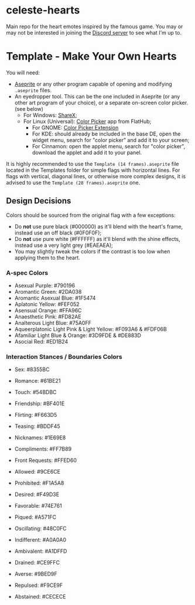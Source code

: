 # celeste-hearts
Main repo for the heart emotes inspired by the famous game.
You may or may not be interested in joining the [Discord server](https://discord.com/invite/f46CqtnSbj) to see what I'm up to.

# Template - Make Your Own Hearts
You will need:
- [Aseprite](https://www.aseprite.org/) or any other program capable of opening and modifying `.aseprite` files.
- An eyedropper tool. This can be the one included in Aseprite (or any other art program of your choice), or a separate on-screen color picker. (see below)
  - For Windows: [ShareX](https://getsharex.com/);
  - For Linux (Universal): [Color Picker](https://flathub.org/en-GB/apps/nl.hjdskes.gcolor3) app from FlatHub;
    - For GNOME: [Color Picker Extension](https://extensions.gnome.org/extension/3396/color-picker/)
    - For KDE: should already be included in the base DE, open the widget menu, search for "color picker" and add it to your screen;
    - For Cinnamon: open the applet menu, search for "color picker", download the applet and add it to your panel.

It is highly recommended to use the `Template (14 frames).aseprite` file located in the Templates folder for simple flags with horizontal lines. For flags with vertical, diagonal lines, or otherwise more complex designs, it is advised to use the `Template (28 frames).aseprite` one.

## Design Decisions

Colors should be sourced from the original flag with a few exceptions:
- Do **not** use pure black (#000000) as it'll blend with the heart's frame, instead use an off black (#0F0F0F);
- Do **not** use pure white (#FFFFFF) as it'll blend with the shine effects, instead use a very light grey (#EAEAEA);
- You may slightly tweak the colors if the contrast is too low when applying them to the heart.

### A-spec Colors

- Asexual Purple: #790196
- Aromantic Green: #2DA038
- Aromantic Asexual Blue: #1F5474
- Aplatonic Yellow: #FEF052
- Asensual Orange: #FFA96C
- Anaesthetic Pink: #FD82AE
- Analterous Light Blue: #75A0FF
- Aqueerplatonic Light Pink & Light Yellow: #F093A6 & #FDF06B
- Afamiliar Light Blue & Orange: #3D9FDE & #DE883D
- Asocial Red: #ED1B24

### Interaction Stances / Boundaries Colors
- Sex: #8355BC
- Romance: #61BE21
- Touch: #54BDBC
- Friendship: #BF401E

- Flirting: #F663D5
- Teasing: #BDDF45
- Nicknames: #1E69E8
- Compliments: #FF7B89
- Front Requests: #FFED60


- Allowed: #9CE6CE
- Prohibited: #F1A5A8

- Desired: #F49D3E
- Favorable: #74E761
- Piqued: #A571FC
- Oscillating: #48C0FC
- Indifferent: #A0A0A0
- Ambivalent: #A1DFFD
- Drained: #CE9FFC
- Averse: #9BED9F
- Repulsed: #F9CE9F
- Abstained: #CECECE

